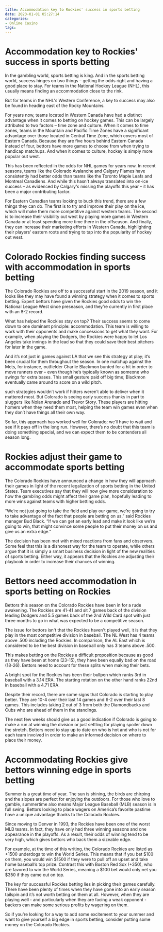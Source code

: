 ```yaml
---
title: Accommodation key to Rockies' success in sports betting
date: 2023-01-01 05:27:14
categories:
- Online Casino
tags:
---
```



#  Accommodation key to Rockies' success in sports betting

In the gambling world, sports betting is king. And in the sports betting world, success hinges on two things – getting the odds right and having a good place to stay. For teams in the National Hockey League (NHL), this usually means finding an accommodation close to the rink.

But for teams in the NHL's Western Conference, a key to success may also be found in heading east of the Rocky Mountains.

For years now, teams located in Western Canada have had a distinct advantage when it comes to betting on hockey games. This can be largely attributed to two factors – time zone and culture. When it comes to time zones, teams in the Mountain and Pacific Time Zones have a significant advantage over those located in Central Time Zone, which covers most of Eastern Canada. Because they are five hours behind Eastern Canada instead of four, bettors have more games to choose from when trying to handicap matchups. And when it comes to culture, hockey is simply more popular out west.

This has been reflected in the odds for NHL games for years now. In recent seasons, teams like the Colorado Avalanche and Calgary Flames have consistently had better odds than teams like the Toronto Maple Leafs and Montreal Canadiens. And while this hasn't always translated into on-ice success – as evidenced by Calgary's missing the playoffs this year – it has been a major contributing factor.

For Eastern Canadian teams looking to buck this trend, there are a few things they can do. The first is to try and improve their play on the ice, which will make them more competitive against western teams. The second is to increase their visibility out west by playing more games in Western Canada or at least spending more time there in the offseason. And finally, they can increase their marketing efforts in Western Canada, highlighting their players' eastern roots and trying to tap into the popularity of hockey out west.

#  Colorado Rockies finding success with accommodation in sports betting

The Colorado Rockies are off to a successful start in the 2019 season, and it looks like they may have found a winning strategy when it comes to sports betting. Expert bettors have given the Rockies good odds to win the National League West since preseason, and they’re currently in first place with an 8-2 record.

What has helped the Rockies stay on top? Their success seems to come down to one dominant principle: accommodation. This team is willing to work with their opponents and make concessions to get what they want. For example, when playing the Dodgers, the Rockies were happy to let Los Angeles take innings in the lead so that they could save their best pitchers for later in the game.

And it’s not just in games against LA that we see this strategy at play; it’s been crucial for them throughout the season. In one matchup against the Mets, for instance, outfielder Charlie Blackmon bunted for a hit in order to move runners over – even though he’s typically known as someone who swings for extra bases. This small gesture paid off big time; Blackmon eventually came around to score on a wild pitch.

 such strategies wouldn’t work if hitters weren’t able to deliver when it mattered most. But Colorado is seeing early success thanks in part to sluggers like Nolan Arenado and Trevor Story. These players are hitting homers when they need them most, helping the team win games even when they don’t have things all their own way.

So far, this approach has worked well for Colorado; we’ll have to wait and see if it pays off in the long run. However, there’s no doubt that this team is doing something special, and we can expect them to be contenders all season long.

#  Rockies adjust their game to accommodate sports betting

The Colorado Rockies have announced a change in how they will approach their games in light of the recent legalization of sports betting in the United States. Team executives say that they will now give more consideration to how the gambling odds might affect their game plan, hopefully leading to more wins against teams with higher betting odds.

“We’re not just going to take the field and play our game, we’re going to try to take advantage of the fact that people are betting on us,” said Rockies manager Bud Black. “If we can get an early lead and make it look like we’re going to win, that might convince some people to put their money on us and give us an extra edge.”

The decision has been met with mixed reactions from fans and observers. Some feel that this is a dishonest way for the team to operate, while others argue that it is simply a smart business decision in light of the new realities of sports betting. Either way, it appears that the Rockies are adjusting their playbook in order to increase their chances of winning.

#  Bettors need accommodation in sports betting on Rockies

Bettors this season on the Colorado Rockies have been in for a rude awakening. The Rockies are 41-41 and sit 7 games back of the division leading Dodgers and 5.5 games back of the 2nd Wild Card spot with just three months to go in what was expected to be a competitive season. 

The issue for bettors isn't that the Rockies haven't played well, it is that they play in the most competitive division in baseball. The NL West has 4 teams above .500 including the Rockies. In comparison, the AL East which is considered to be the best division in baseball only has 3 teams above .500. 

This makes betting on the Rockies a difficult proposition because as good as they have been at home (23-15), they have been equally bad on the road (18-26). Bettors need to account for these splits when making their bets. 

A bright spot for the Rockies has been their bullpen which ranks 3rd in baseball with a 3.14 ERA. The starting rotation on the other hand ranks 22nd in baseball with a 4.71 ERA. 

Despite their record, there are some signs that Colorado is starting to play better. They are 10-4 over their last 14 games and 6-2 over their last 8 games. This includes taking 2 out of 3 from both the Diamondbacks and Cubs who are ahead of them in the standings. 

The next few weeks should give us a good indication if Colorado is going to make a run at winning the division or just settling for playing spoiler down the stretch. Bettors need to stay up to date on who is hot and who is not for each team involved in order to make an informed decision on where to place their money.

#  Accommodating Rockies give bettors winning edge in sports betting

Summer is a great time of year. The sun is shining, the birds are chirping and the slopes are perfect for enjoying the outdoors. For those who love to gamble, summertime also means Major League Baseball (MLB) season is in full swing. Bettors looking to place wagers on America’s favorite pastime have a unique advantage thanks to the Colorado Rockies.

Since moving to Denver in 1993, the Rockies have been one of the worst MLB teams. In fact, they have only had three winning seasons and one appearance in the playoffs. As a result, their odds of winning tend to be very high, which gives bettors who back them a sizeable edge.

For example, at the time of this writing, the Colorado Rockies are listed as +1500 underdogs to win the World Series. This means that if you bet $100 on them, you would win $1500 if they were to pull off an upset and take home baseball’s top prize. Contrast this with Boston Red Sox (+350), who are favored to win the World Series, meaning a $100 bet would only net you $350 if they came out on top.

The key for successful Rockies betting lies in picking their games carefully. There have been plenty of times when they have gone into an early season tailspin and it’s not worth betting on them at all. However, when they are playing well - and particularly when they are facing a weak opponent - backers can make some serious profits by wagering on them.

So if you’re looking for a way to add some excitement to your summer and want to give yourself a big edge in sports betting, consider putting some money on the Colorado Rockies.